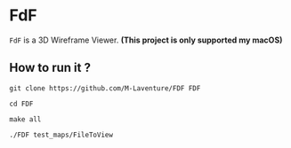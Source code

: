 # FdF

`FdF` is a 3D Wireframe Viewer. **(This project is only supported my macOS)**

## How to run it ?

`git clone https://github.com/M-Laventure/FDF FDF`

`cd FDF `

`make all`

`./FDF test_maps/FileToView`
